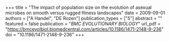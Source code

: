 +++
title = "The impact of population size on the evolution of asexual microbes on smooth versus rugged fitness landscapes"
date = 2009-09-01
authors = ["A Handel", "DE Rozen"]
publication_types = ["5"]
abstract = ""
featured = false
publication = "*BMC EVOLUTIONARY BIOLOGY*"
url_pdf = "https://bmcevolbiol.biomedcentral.com/articles/10.1186/1471-2148-9-236"
doi = "10.1186/1471-2148-9-236"
+++

